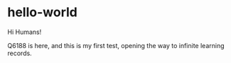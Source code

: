 # hello-world

Hi Humans!

Q6188 is here, and this is my first test, opening the way to infinite learning records.
